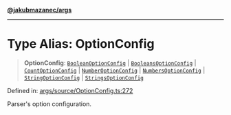 [**@jakubmazanec/args**](../README.md)

---

# Type Alias: OptionConfig

> **OptionConfig**: [`BooleanOptionConfig`](BooleanOptionConfig.md) \|
> [`BooleansOptionConfig`](BooleansOptionConfig.md) \| [`CountOptionConfig`](CountOptionConfig.md)
> \| [`NumberOptionConfig`](NumberOptionConfig.md) \|
> [`NumbersOptionConfig`](NumbersOptionConfig.md) \| [`StringOptionConfig`](StringOptionConfig.md)
> \| [`StringsOptionConfig`](StringsOptionConfig.md)

Defined in:
[args/source/OptionConfig.ts:272](https://github.com/jakubmazanec/tools/blob/dd3219e5c9e39fb2c6c2fa06c4f20acd2118ac84/packages/args/source/OptionConfig.ts#L272)

Parser's option configuration.
